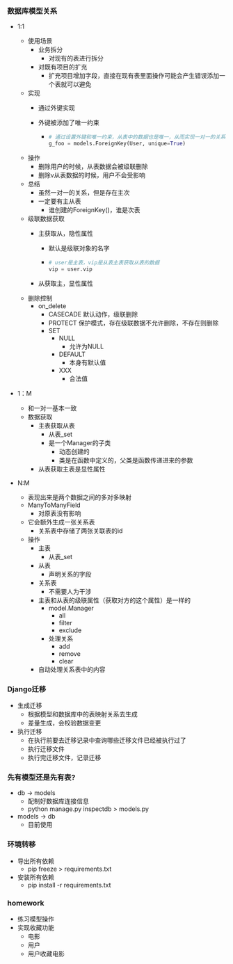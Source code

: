### 数据库模型关系

- 1:1
  
  - 使用场景
    - 业务拆分
      - 对现有的表进行拆分
    - 对既有项目的扩充
      - 扩充项目增加字段，直接在现有表里面操作可能会产生错误添加一个表就可以避免
  - 实现
    - 通过外键实现
    
    - 外键被添加了唯一约束
    
      - ```python
        # 通过设置外键和唯一约束，从表中的数据也是唯一，从而实现一对一的关系
        g_foo = models.ForeignKey(User, unique=True)
        ```
  - 操作
    - 删除用户的时候，从表数据会被级联删除
    - 删除v从表数据的时候，用户不会受影响
  - 总结
    - 虽然一对一的关系，但是存在主次
    - 一定要有主从表
      - 谁创建的ForeignKey()，谁是次表
  - 级联数据获取
    - 主获取从，隐性属性
      
      - 默认是级联对象的名字
      
      - ```python
        # user是主表，vip是从表主表获取从表的数据
        vip = user.vip
        ```
      
        
        
    - 从获取主，显性属性
  - 删除控制
    - on_delete
      - CASECADE	默认动作，级联删除
      - PROTECT        保护模式，存在级联数据不允许删除，不存在则删除
      - SET
        - NULL
          - 允许为NULL
        - DEFAULT
          - 本身有默认值
        - XXX
          - 合法值
- 1：M
  - 和一对一基本一致
  - 数据获取
    - 主表获取从表
      - 从表_set
      - 是一个Manager的子类
        - 动态创建的
        - 类是在函数中定义的，父类是函数传递进来的参数
    - 从表获取主表是显性属性
- N:M
  - 表现出来是两个数据之间的多对多映射
  - ManyToManyField
    - 对原表没有影响
  - 它会额外生成一张关系表
    - 关系表中存储了两张关联表的id
  - 操作
    - 主表
      - 从表_set
    - 从表
      - 声明关系的字段
    - 关系表
      - 不需要人为干涉
    - 主表和从表的级联属性（获取对方的这个属性）是一样的
      - model.Manager
        - all
        - filter
        - exclude
      - 处理关系
        - add
        - remove
        - clear
    - 自动处理关系表中的内容



### Django迁移

- 生成迁移
  - 根据模型和数据库中的表映射关系去生成
  - 差量生成，会校验数据变更
- 执行迁移
  - 在执行前要去迁移记录中查询哪些迁移文件已经被执行过了
  - 执行迁移文件
  - 执行完迁移文件，记录迁移

### 先有模型还是先有表?

- db -> models
  - 配制好数据库连接信息
  - python manage.py inspectdb  >  models.py
- models -> db
  - 目前使用



### 环境转移

- 导出所有依赖
  - pip freeze > requirements.txt
- 安装所有依赖
  - pip install -r requirements.txt



### homework

- 练习模型操作
- 实现收藏功能
  - 电影
  - 用户
  - 用户收藏电影













